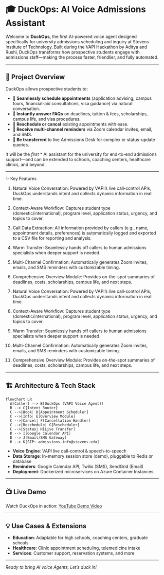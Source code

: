 # 🎓 DuckOps: AI Voice Admissions Assistant

Welcome to **DuckOps**, the first AI-powered voice agent designed specifically for university admissions scheduling and inquiry at Stevens Institute of Technology. Built during the VAPI Hackathon by Aditya and Rushi, DuckOps transforms how prospective students engage with admissions staff—making the process faster, friendlier, and fully automated.

---

## 🚀 Project Overview

DuckOps allows prospective students to:

* **🔹 Seamlessly schedule appointments** (application advising, campus tours, financial-aid consultations, visa guidance) via natural conversation.
* **🔹 Instantly answer FAQs** on deadlines, tuition & fees, scholarships, campus life, and visa procedures.
* **🔹 Reschedule or cancel** existing appointments with ease.
* **🔹 Receive multi-channel reminders** via Zoom calendar invites, email, and SMS.
* **🔹 Be transferred** to live Admissions Desk for complex or status-update queries.

It will be the *first* * AI assistant for the university for end-to-end admissions support—and can be extended to schools, coaching centers, healthcare clinics, and beyond.

---

✨ Key Features

1. Natural Voice Conversation: Powered by VAPI’s live call-control APIs, DuckOps understands intent and collects dynamic information in real time.

2. Context-Aware Workflow: Captures student type (domestic/international), program level, application status, urgency, and topics to cover.

3. Call Data Extraction: All information provided by callers (e.g., name, appointment details, preferences) is automatically logged and exported to a CSV file for reporting and analysis.

4. Warm Transfer: Seamlessly hands off callers to human admissions specialists when deeper support is needed.

5. Multi-Channel Confirmation: Automatically generates Zoom invites, emails, and SMS reminders with customizable timing.

6. Comprehensive Overview Module: Provides on-the-spot summaries of deadlines, costs, scholarships, campus life, and next steps.

7. Natural Voice Conversation: Powered by VAPI’s live call-control APIs, DuckOps understands intent and collects dynamic information in real time.

8. Context-Aware Workflow: Captures student type (domestic/international), program level, application status, urgency, and topics to cover.

9. Warm Transfer: Seamlessly hands off callers to human admissions specialists when deeper support is needed.

10. Multi-Channel Confirmation: Automatically generates Zoom invites, emails, and SMS reminders with customizable timing.

11. Comprehensive Overview Module: Provides on-the-spot summaries of deadlines, costs, scholarships, campus life, and next steps.

---

## 🏗 Architecture & Tech Stack

```mermaid
flowchart LR
  A[Caller] --> B[DuckOps (VAPI Voice Agent)]
  B --> C{Intent Router}
  C -->|Book| D[Appointment Scheduler]
  C -->|Info| E[Overview Module]
  C -->|Cancel| F[Cancellation Handler]
  C -->|Reschedule| G[Rescheduler]
  C -->|Status| H[Live Transfer]
  D --> I[Google Calendar API]
  D --> J[Email/SMS Gateway]
  H --> K[SIP: admissions-info@stevens.edu]
```

* **Voice Engine**: VAPI live call-control & speech-to-speech
* **Data Storage**: In-memory session store (demo), pluggable to Redis or database
* **Reminders**: Google Calendar API, Twilio (SMS), SendGrid (Email)
* **Deployment**: Dockerized microservices on Azure Container Instances

---

## 📺 Live Demo

Watch DuckOps in action: [YouTube Demo Video]([https://youtu.be/your-demo-link](https://youtu.be/fEOnXAHWh40))

---

## 💡 Use Cases & Extensions

* **Education**: Adaptable for high schools, coaching centers, graduate schools
* **Healthcare**: Clinic appointment scheduling, telemedicine intake
* **Services**: Customer support, reservation systems, and more

---

*Ready to bring AI voice Agents, Let’s duck in!*
